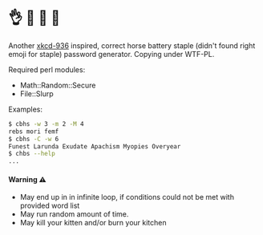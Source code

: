 # :ok_hand: :horse: :battery: :paperclip:

Another [xkcd-936](https://xkcd.com/936/) inspired, correct horse battery staple (didn't found right emoji for staple) password generator. Copying under WTF-PL.

Required perl modules:

 * Math::Random::Secure
 * File::Slurp

Examples:

```sh
$ cbhs -w 3 -m 2 -M 4
rebs mori femf
$ cbhs -C -w 6
Funest Larunda Exudate Apachism Myopies Overyear
$ chbs --help
...
```

#### Warning :warning:
 * May end up in in infinite loop, if conditions could not be met with provided word list
 * May run random amount of time.
 * May kill your kitten and/or burn your kitchen

